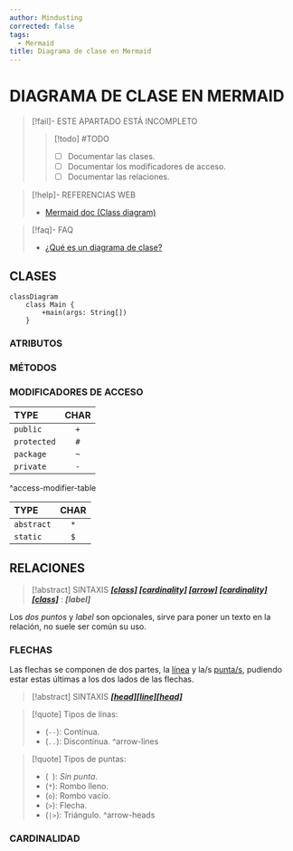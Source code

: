 ```yaml
---
author: Mindusting
corrected: false
tags:
  - Mermaid
title: Diagrama de clase en Mermaid
---
```


# DIAGRAMA DE CLASE EN MERMAID

> [!fail]- ESTE APARTADO ESTÁ INCOMPLETO
> > [!todo] #TODO
> > - [ ] Documentar las clases.
> > - [ ] Documentar los modificadores de acceso.
> > - [ ] Documentar las relaciones.

> [!help]- REFERENCIAS WEB
> - [Mermaid doc (Class diagram)](https://mermaid.js.org/syntax/classDiagram.html)

> [!faq]- FAQ
> - [¿Qué es un diagrama de clase?](../de/de_class_diagram.md)

## CLASES

```mermaid
classDiagram
    class Main {
        +main(args: String[])
    }
```

### ATRIBUTOS

### MÉTODOS

### MODIFICADORES DE ACCESO

| TYPE        | CHAR |
|:----------- |:----:|
| `public`    | `+`  |
| `protected` | `#`  |
| `package`   | `~`  |
| `private`   | `-`  |
^access-modifier-table

| TYPE       | CHAR |
|:---------- |:----:|
| `abstract` | `*`  |
| `static`   | `$`  |

## RELACIONES

> [!abstract] SINTAXIS
> ***[\[class\]](#CLASES) [\[cardinality\]](#CARDINALIDAD) [\[arrow\]](#FLECHAS) [\[cardinality\]](#CARDINALIDAD) [\[class\]](#CLASES)*** : ***\[label\]***

Los *dos puntos* y *label* son opcionales, sirve para poner un texto en la relación, no suele ser común su uso.

### FLECHAS

Las flechas se componen de dos partes, la [línea](#^arrow-lines) y la/s [punta/s](#^arrow-heads), pudiendo estar estas últimas a los dos lados de las flechas.

> [!abstract] SINTAXIS
> ***[\[head\]](#^arrow-heads)[\[line\]](#^arrow-lines)[\[head\]](#^arrow-heads)***

> [!quote] Tipos de línas:
> - (`--`): Contínua.
> - (`..`): Discontínua.
^arrow-lines

> [!quote] Tipos de puntas:
> - (` `): *Sin punta*.
> - (`*`): Rombo lleno.
> - (`o`): Rombo vacío.
> - (`>`): Flecha.
> - (`|>`): Triángulo.
^arrow-heads

### CARDINALIDAD
